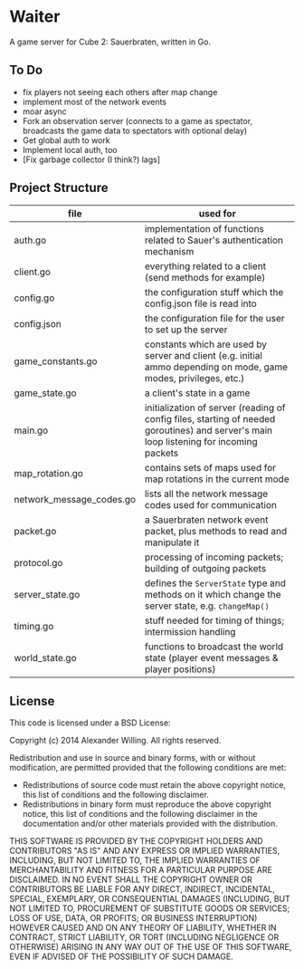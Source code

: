 # Waiter

A game server for Cube 2: Sauerbraten, written in Go.

## To Do

- fix players not seeing each others after map change
- implement most of the network events
- moar async
- Fork an observation server (connects to a game as spectator, broadcasts the game data to spectators with optional delay)
- Get global auth to work
- Implement local auth, too
- [Fix garbage collector (I think?) lags]

## Project Structure

| file                     | used for                                                                                                                                |
| ------------------------ | --------------------------------------------------------------------------------------------------------------------------------------- |
| auth.go                  | implementation of functions related to Sauer's authentication mechanism                                                                 |
| client.go                | everything related to a client (send methods for example)                                                                               |
| config.go                | the configuration stuff which the config.json file is read into                                                                         |
| config.json              | the configuration file for the user to set up the server                                                                                |
| game_constants.go        | constants which are used by server and client (e.g. initial ammo depending on mode, game modes, privileges, etc.)                       |
| game_state.go            | a client's state in a game                                                                                                              |
| main.go                  | initialization of server (reading of config files, starting of needed goroutines) and server's main loop listening for incoming packets |
| map_rotation.go          | contains sets of maps used for map rotations in the current mode                                                                        |
| network_message_codes.go | lists all the network message codes used for communication                                                                              |
| packet.go                | a Sauerbraten network event packet, plus methods to read and manipulate it                                                              |
| protocol.go              | processing of incoming packets; building of outgoing packets                                                                            |
| server_state.go          | defines the `ServerState` type and methods on it which change the server state, e.g. `changeMap()`                                      |
| timing.go                | stuff needed for timing of things; intermission handling                                                                                |
| world_state.go           | functions to broadcast the world state (player event messages & player positions)                                                       |

## License

This code is licensed under a BSD License:

Copyright (c) 2014 Alexander Willing. All rights reserved.

Redistribution and use in source and binary forms, with or without modification,
are permitted provided that the following conditions are met:

- Redistributions of source code must retain the above copyright notice, this list of conditions and the following disclaimer.
- Redistributions in binary form must reproduce the above copyright notice, this list of conditions and the following disclaimer in the documentation and/or other materials provided with the distribution.

THIS SOFTWARE IS PROVIDED BY THE COPYRIGHT HOLDERS AND CONTRIBUTORS "AS IS" AND ANY EXPRESS OR IMPLIED WARRANTIES, INCLUDING, BUT NOT LIMITED TO, THE IMPLIED WARRANTIES OF MERCHANTABILITY AND FITNESS FOR A PARTICULAR PURPOSE ARE DISCLAIMED. IN NO EVENT SHALL THE COPYRIGHT OWNER OR CONTRIBUTORS BE LIABLE FOR ANY DIRECT, INDIRECT, INCIDENTAL, SPECIAL, EXEMPLARY, OR CONSEQUENTIAL DAMAGES (INCLUDING, BUT NOT LIMITED TO, PROCUREMENT OF SUBSTITUTE GOODS OR SERVICES; LOSS OF USE, DATA, OR PROFITS; OR BUSINESS INTERRUPTION) HOWEVER CAUSED AND ON ANY THEORY OF LIABILITY, WHETHER IN CONTRACT, STRICT LIABILITY, OR TORT (INCLUDING NEGLIGENCE OR OTHERWISE) ARISING IN ANY WAY OUT OF THE USE OF THIS SOFTWARE, EVEN IF ADVISED OF THE POSSIBILITY OF SUCH DAMAGE.
